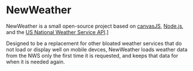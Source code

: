 # NewWeather
NewWeather is a small open-source project based on [canvasJS](https://canvasjs.com/), [Node.js](https://nodejs.org/en/), and the [US National Weather Service API](https://www.weather.gov/documentation/services-web-api).]

Designed to be a replacement for other bloated weather services that do not load or display well on mobile devces, NewWeather loads weather data from the NWS only the first time it is requested, and keeps that data for when it is needed again.
